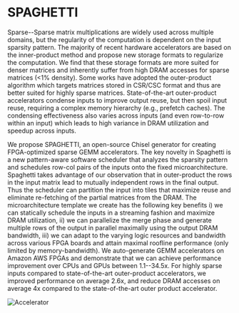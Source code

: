 # SPAGHETTI

Sparse--Sparse matrix multiplications are widely used across multiple domains, but the regularity of the computation is dependent on the input sparsity pattern. The majority of recent hardware accelerators are based on the inner-product method and propose new storage formats to regularize the computation. We find that these storage formats are more suited for denser matrices and inherently suffer from high DRAM accesses for sparse matrices (<1% density). Some works have adopted the outer-product algorithm which targets matrices stored in CSR/CSC format and thus are better suited for highly sparse matrices. State-of-the-art outer-product accelerators condense inputs to improve output reuse, but then spoil input reuse, requiring a complex memory hierarchy (e.g., prefetch caches). The condensing effectiveness also varies across inputs (and even row-to-row within an input) which leads to high variance in DRAM utilization and speedup across inputs.

We propose SPAGHETTI, an open-source Chisel generator for creating FPGA-optimized sparse GEMM accelerators. The key novelty in Spaghetti is a new pattern-aware software scheduler that analyzes the sparsity pattern and schedules row-col pairs of the inputs onto the fixed microarchitecture. Spaghetti takes advantage of our observation that in outer-product the rows in the input matrix lead to mutually independent rows in the final output. Thus the scheduler can partition the input into tiles that maximize reuse and eliminate re-fetching of the partial matrices from the DRAM. The microarchitecture template we create has the following key benefits i) we can statically schedule the inputs in a streaming fashion and maximize DRAM utilization, ii) we can parallelize the merge phase and generate multiple rows of the output in parallel maximally using the output DRAM bandwidth, iii) we can adapt to the varying logic resources and bandwidth across various FPGA boards and attain maximal roofline performance (only limited by memory-bandwidth). We auto-generate GEMM accelerators on Amazon AWS FPGAs and demonstrate that we can achieve performance improvement over CPUs and GPUs between 1.1--34.5x. For highly sparse inputs compared to state-of-the-art outer-product accelerators, we improved performance on average 2.6x, and reduce DRAM accesses on average 4x compared to the state-of-the-art outer product accelerator.  



![Accelerator](https://www.dropbox.com/s/vg22bob4h3w3gbd/SpaghettiToSpArch_DRAM.png?dl=0)


